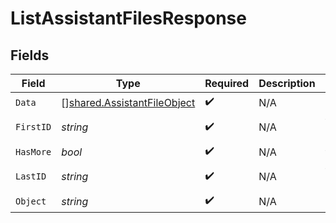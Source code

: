 # ListAssistantFilesResponse


## Fields

| Field                                                                      | Type                                                                       | Required                                                                   | Description                                                                | Example                                                                    |
| -------------------------------------------------------------------------- | -------------------------------------------------------------------------- | -------------------------------------------------------------------------- | -------------------------------------------------------------------------- | -------------------------------------------------------------------------- |
| `Data`                                                                     | [][shared.AssistantFileObject](../../models/shared/assistantfileobject.md) | :heavy_check_mark:                                                         | N/A                                                                        |                                                                            |
| `FirstID`                                                                  | *string*                                                                   | :heavy_check_mark:                                                         | N/A                                                                        | file-hLBK7PXBv5Lr2NQT7KLY0ag1                                              |
| `HasMore`                                                                  | *bool*                                                                     | :heavy_check_mark:                                                         | N/A                                                                        | false                                                                      |
| `LastID`                                                                   | *string*                                                                   | :heavy_check_mark:                                                         | N/A                                                                        | file-QLoItBbqwyAJEzlTy4y9kOMM                                              |
| `Object`                                                                   | *string*                                                                   | :heavy_check_mark:                                                         | N/A                                                                        | list                                                                       |